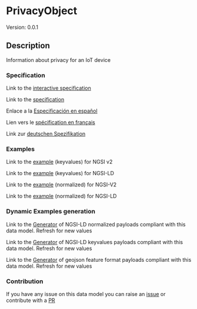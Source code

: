 # PrivacyObject
Version: 0.0.1

## Description 

Information about privacy for an IoT device
### Specification

Link to the [interactive specification](https://swagger.lab.fiware.org/?url=https://raw.githubusercontent.com/smart-data-models/dataModel.Device/master/PrivacyObject/swagger.yaml)

Link to the [specification](https://github.com/smart-data-models/dataModel.Device/blob/master/PrivacyObject/doc/spec.md)

Enlace a la [Especificación en español](https://github.com/smart-data-models/dataModel.Device/blob/master/PrivacyObject/doc/spec_ES.md)

Lien vers le [spécification en français](https://github.com/smart-data-models/dataModel.Device/blob/master/PrivacyObject/doc/spec_FR.md)

Link zur [deutschen Spezifikation](https://github.com/smart-data-models/dataModel.Device/blob/master/PrivacyObject/doc/spec_DE.md)
### Examples

Link to the [example](https://github.com/smart-data-models/dataModel.Device/blob/master/PrivacyObject/examples/example.json) (keyvalues) for NGSI v2

Link to the [example](https://github.com/smart-data-models/dataModel.Device/blob/master/PrivacyObject/examples/example.jsonld) (keyvalues) for NGSI-LD

Link to the [example](https://github.com/smart-data-models/dataModel.Device/blob/master/PrivacyObject/examples/example-normalized.json) (normalized) for NGSI-V2

Link to the [example](https://github.com/smart-data-models/dataModel.Device/blob/master/PrivacyObject/examples/example-normalized.jsonld) (normalized) for NGSI-LD
### Dynamic Examples generation

Link to the [Generator](https://smartdatamodels.org/extra/ngsi-ld_generator.php?schemaUrl=https://raw.githubusercontent.com/smart-data-models/dataModel.Device/master/PrivacyObject/schema.json&email=info@smartdatamodels.org) of NGSI-LD normalized payloads compliant with this data model. Refresh for new values

Link to the [Generator](https://smartdatamodels.org/extra/ngsi-ld_generator_keyvalues.php?schemaUrl=https://raw.githubusercontent.com/smart-data-models/dataModel.Device/master/PrivacyObject/schema.json&email=info@smartdatamodels.org) of NGSI-LD keyvalues payloads compliant with this data model. Refresh for new values

Link to the [Generator](https://smartdatamodels.org/extra/geojson_features_generator_v1.0.php?schemaUrl=https://raw.githubusercontent.com/smart-data-models/dataModel.Device/master/PrivacyObject/schema.json&email=info@smartdatamodels.org) of geojson feature format payloads compliant with this data model. Refresh for new values
### Contribution

 If you have any issue on this data model you can raise an [issue](https://github.com/smart-data-models/dataModel.Device/issues)  or contribute with a [PR](https://github.com/smart-data-models/dataModel.Device/pulls)